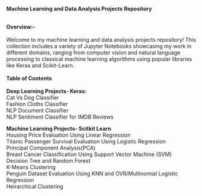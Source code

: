 **Machine Learning and Data Analysis Projects Repository** <br><br>

**Overview:-** <br><br>
Welcome to my machine learning and data analysis projects repository!  This collection includes a variety of Jupyter Notebooks showcasing  my work in different domains, ranging from computer vision and natural language processing to classical machine learning algorithms using popular libraries like Keras and Scikit-Learn.
<br><br>
**Table of Contents**
<br><br>
**Deep Learning Projects- Keras:** <br>
Cat Vs Dog Classifier <br>
Fashion Cloths Classifier <br>
NLP Document Classifier <br>
NLP Sentiment Classifier for IMDB Reviews <br> 

**Machine Learning Projects- Scitkit Learn** <br>
Housing Price Evaluation Using Linear Regression<br>
Titanic Passenger Survival Evaluation Using Logistic Regression <br>
Principal Component Analysis(PCA) <br>
Breast Cancer Classification Using Support Vector Machine (SVM)<br>
Decision Tree and Random Forest<br>
K-Means Clustering <br>
Penguin Dataset Evaluation Using KNN and OVR/Multinomial Logistic Regression<br>
Heirarchical Clustering<br>
